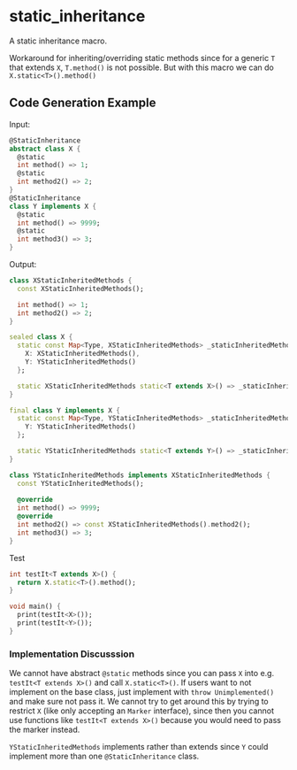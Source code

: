 # static_inheritance

A static inheritance macro.

Workaround for inheriting/overriding static methods since for a generic `T` that extends `X`, `T.method()` is not possible. But with this macro we can do `X.static<T>().method()`

## Code Generation Example

Input:
```dart
@StaticInheritance
abstract class X {
  @static
  int method() => 1; 
  @static 
  int method2() => 2;
}
@StaticInheritance
class Y implements X {
  @static
  int method() => 9999;
  @static
  int method3() => 3;
}
```
Output:
```dart
class XStaticInheritedMethods {
  const XStaticInheritedMethods();

  int method() => 1;
  int method2() => 2;
}

sealed class X {
  static const Map<Type, XStaticInheritedMethods> _staticInheritedMethods = {
    X: XStaticInheritedMethods(),
    Y: YStaticInheritedMethods()
  };

  static XStaticInheritedMethods static<T extends X>() => _staticInheritedMethods[T] as XStaticInheritedMethods;
}

final class Y implements X {
  static const Map<Type, YStaticInheritedMethods> _staticInheritedMethods = {
    Y: YStaticInheritedMethods()
  };

  static YStaticInheritedMethods static<T extends Y>() => _staticInheritedMethods[T] as YStaticInheritedMethods;
}

class YStaticInheritedMethods implements XStaticInheritedMethods {
  const YStaticInheritedMethods();
  
  @override
  int method() => 9999;
  @override
  int method2() => const XStaticInheritedMethods().method2();
  int method3() => 3;
}
```
Test
```dart
int testIt<T extends X>() {
  return X.static<T>().method();
}

void main() {
  print(testIt<X>());
  print(testIt<Y>());
}
```

### Implementation Discusssion

We cannot have abstract `@static` methods since you can pass `X` into e.g. `testIt<T extends X>()` and call `X.static<T>()`. If users want to not implement on the base class, just implement with `throw Unimplemented()` and make sure not pass it. We cannot try to get around this by trying to restrict `X` (like only accepting an `Marker` interface), since then you cannot use functions like `testIt<T extends X>()` because you would need to pass the marker instead.

`YStaticInheritedMethods` implements rather than extends since `Y` could implement more than one `@StaticInheritance` class.